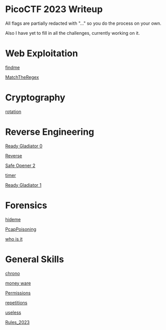 # PicoCTF 2023 Writeup

All flags are partially redacted with "..." so you do the process on your own. 

Also I have yet to fill in all the challenges, currently working on it.

# Web Exploitation

[findme](https://github.com/noamgariani11/PicoCTF-2023-Writeup/tree/main/Web%20Explotation/findme/findme.md)

[MatchTheRegex](https://github.com/noamgariani11/PicoCTF-2023-Writeup/tree/main/Web%20Explotation/MatchTheRegex/MatchTheRegex.md)

# Cryptography

<!---  [HideToSee](https://github.com/noamgariani11/PicoCTF-2023-Writeup/tree/main/Cryptography/HideToSee/HideToSee.md) ---> 

[rotation](https://github.com/noamgariani11/PicoCTF-2023-Writeup/tree/main/Cryptography/rotation/rotation.md)

# Reverse Engineering

[Ready Gladiator 0](https://github.com/noamgariani11/PicoCTF-2023-Writeup/tree/main/Reverse%20Engineering/Ready%20Gladiator%200/ReadyGladiator0.md)

[Reverse](https://github.com/noamgariani11/PicoCTF-2023-Writeup/tree/main/Reverse%20Engineering/Reverse/Reverse.md)

[Safe Opener 2](https://github.com/noamgariani11/PicoCTF-2023-Writeup/tree/main/Reverse%20Engineering/Safe%20Opener%202/SafeOpener2.md)

[timer](https://github.com/noamgariani11/PicoCTF-2023-Writeup/tree/main/Reverse%20Engineering/timer/timer.md)

<!--- [Virtual Machine 0](https://github.com/noamgariani11/PicoCTF-2023-Writeup/tree/main/Reverse%20Engineering/Virtual%20Machine%200/VirtualMachine0.md) --->

<!--- [No way out](https://github.com/noamgariani11/PicoCTF-2023-Writeup/tree/main/Reverse%20Engineering/No%20way%20out/NoWayOut.md) --->

[Ready Gladiator 1](https://github.com/noamgariani11/PicoCTF-2023-Writeup/tree/main/Reverse%20Engineering/Ready%20Gladiator%201/ReadyGladiator1.md)

<!--- [Virtual Machine 1](https://github.com/noamgariani11/PicoCTF-2023-Writeup/tree/main/Reverse%20Engineering/Virtual%20Machine%201) --->

<!--- [Ready Gladiator 2](https://github.com/noamgariani11/PicoCTF-2023-Writeup/tree/main/Reverse%20Engineering/Ready%20Gladiator%202) --->

# Forensics

[hideme](https://github.com/noamgariani11/PicoCTF-2023-Writeup/tree/main/Forensics/hideme/hideme.md)

[PcapPoisoning](https://github.com/noamgariani11/PicoCTF-2023-Writeup/tree/main/Forensics/PcapPoisoning/PcapPoisoning.md)

[who is it](https://github.com/noamgariani11/PicoCTF-2023-Writeup/tree/main/Forensics/who%20is%20it/who_is_it.md)

<!--- [FindAndOpen](https://github.com/noamgariani11/PicoCTF-2023-Writeup/tree/main/Forensics/FindAndOpen/FindAndOpen.md) --->

<!--- [MSB](https://github.com/noamgariani11/PicoCTF-2023-Writeup/tree/main/Forensics/MSB/MSB.md) --->

<!--- [Invisible WORDs](https://github.com/noamgariani11/PicoCTF-2023-Writeup/tree/main/Forensics/Invisible%20WORDs) --->

<!--- [UnforgottenBits](https://github.com/noamgariani11/PicoCTF-2023-Writeup/tree/main/Forensics/UnforgottenBits) --->

# General Skills

[chrono](https://github.com/noamgariani11/PicoCTF-2023-Writeup/tree/main/General%20Skills/chrono/chrono.md)

[money ware](https://github.com/noamgariani11/PicoCTF-2023-Writeup/tree/main/General%20Skills/money-ware/money-ware.md)

[Permissions](https://github.com/noamgariani11/PicoCTF-2023-Writeup/tree/main/General%20Skills/Permissions/Permissions.md)

[repetitions](https://github.com/noamgariani11/PicoCTF-2023-Writeup/tree/main/General%20Skills/repetitions/repetitions.md)

[useless](https://github.com/noamgariani11/PicoCTF-2023-Writeup/tree/main/General%20Skills/useless/useless.md)

<!--- [Special](https://github.com/noamgariani11/PicoCTF-2023-Writeup/tree/main/General%20Skills/Special/Special.md) --->

<!--- [Specialer](https://github.com/noamgariani11/PicoCTF-2023-Writeup/tree/main/General%20Skills/Specialer/Specialer.md) --->

[Rules_2023](https://github.com/noamgariani11/PicoCTF-2023-Writeup/blob/main/General%20Skills/Rules_2023/Rules_2023.md)

<!--- # Binary Explotation --->


